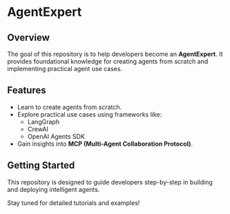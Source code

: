 # AgentExpert

## Overview
The goal of this repository is to help developers become an **AgentExpert**. It provides foundational knowledge for creating agents from scratch and implementing practical agent use cases.

## Features
- Learn to create agents from scratch.
- Explore practical use cases using frameworks like:
    - LangGraph
    - CrewAI
    - OpenAI Agents SDK
- Gain insights into **MCP (Multi-Agent Collaboration Protocol)**.

## Getting Started
This repository is designed to guide developers step-by-step in building and deploying intelligent agents.

Stay tuned for detailed tutorials and examples!